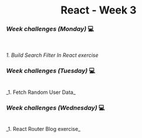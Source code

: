 <h1 align="center">React - Week 3</h1>

### _Week challenges (Monday)_ 💻
<br>

_1. Build Search Filter In React exercise_


### _Week challenges (Tuesday)_ 💻
<br>
_1. Fetch Random User Data_


### _Week challenges (Wednesday)_ 💻
<br>
_1. React Router Blog exercise_

